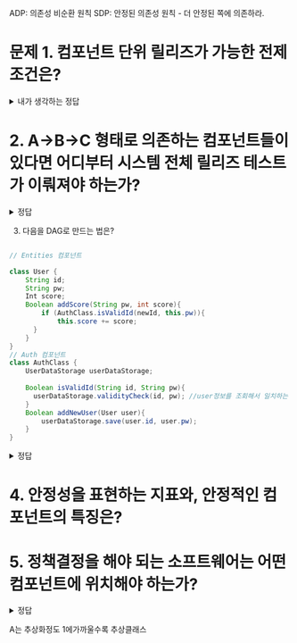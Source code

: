 ADP: 의존성 비순환 원칙
SDP: 안정된 의존성 원칙 - 더 안정된 쪽에 의존하라.


# 문제 1. 컴포넌트 단위 릴리즈가 가능한 전제조건은?


<details>
<summary> 내가 생각하는 정답 </summary>

- 릴리즈 단위로 배포해도 컴포넌트가 동작 가능하도록 컴포넌트 사이의 의존성 순환이 없어야 한다. 
  - 의존성 그래프가 DAG로 만들어져야 한다. (Directed Acyclic Graph, DAG)
- 매번 내 프로젝트에 의존하는 대상들이 릴리즈 적용을 해줘야 한다.   

</details>

# 2. A->B->C 형태로 의존하는 컴포넌트들이 있다면 어디부터 시스템 전체 릴리즈 테스트가 이뤄져야 하는가?

<details>
<summary> 정답 </summary>

C가 가장 작은 형태의 컴포넌트라는 것이기 때문에, C에 대한 테스트부터 이뤄져야 한다.

</details>

3. 다음을 DAG로 만드는 법은?

```java

// Entities 컴포넌트

class User {
    String id;
    String pw;
    Int score;
    Boolean addScore(String pw, int score){
        if (AuthClass.isValidId(newId, this.pw)){
            this.score += score;
      }
    }
}
// Auth 컴포넌트
class AuthClass {
    UserDataStorage userDataStorage;
    
    Boolean isValidId(String id, String pw){
      userDataStorage.validityCheck(id, pw); //user정보를 조회해서 일치하는 지 확인
    }
    Boolean addNewUser(User user){
        userDataStorage.save(user.id, user.pw);
    }
}


```

<details>
<summary> 정답 </summary>

User 클래스에서 AuthClass에 대한 의존성이 역전되게 만들어야 한다.

기존 문제점: 

- 현재 User 클래스에서 전화번호가 추가된다고 했을 때, 
- AuthClass 버전이 바뀔때 isValidId 인자로 전화번호도 받기로 했다면
  - Authclass의 isValidId에 전화번호를 추가하려면 User에 이미 전화번호가 있어야 하는데 (addNewUser로 user.telephone 을 더해야함)
  - User에서도 isValidId를 사용하고 있기 때문에 Authclass.isValid(id, pw, 전화번호) 로 변경해야 하는 문제.
  - 동시에 컴포넌트가 업데이트되지 않으면 한쪽에러나서 실행안되고 있음.

```java
class User {
    String id;
    String pw;
    Int score;
    AuthenticateService authenticateService;
    Boolean addScore(String pw, int score){
        if (authenticateService.isValidId(newId, this.pw)){
            this.score += score;
      }
    }
}

interface AuthenticateService {
    
    Boolean isValidId(String newId, String pw);
}

// Authentication 컴포넌트
class AuthClass implements Entities.AuthenticateService{
  UserDataStorage userDataStorage;
  Boolean isValidId(String newId, String pw){
      //~~
  }
  Boolean addNewUser(User user){
    userDataStorage.save(user.id, user.pw);
  }
}

```

이러고 user 생성자에다가 AuthClass를 넣어주면 되겠다.

만약 isValidId의 인자가 바뀐다고 하면, User쪽이 먼저 업데이트 해서 버전을 내놓으면, 해당 버전에 맞춰서 개발.

 

</details>


# 4. 안정성을 표현하는 지표와, 안정적인 컴포넌트의 특징은? 
# 5. 정책결정을 해야 되는 소프트웨어는 어떤 컴포넌트에 위치해야 하는가?

<details> 
<summary> 정답 </summary>

FAN-IN이 많을 수록 안정적인 컴포넌트이다. ( 잘 안 바뀔 것 )

FAN-OUT이 많을 수록 불안정한 컴포넌트이다 ( 잘 바뀔 것 )
 - 의존하는게 많다. 

FAN_OUT / (FAN_IN + FAN_OUT) 이 0에 가까울수록 안정적인 컴포넌트인것.

FAN_OUT이 적은 안정된 컴포넌트에 고수준 정책이 위치해야 하는데, 그럼 정책 바꾸기가 어렵다. 그러면 OCP를 통해서 유동적으로 바꿀 수 있게 하면 된다. (추상 클래스) 

불안정한 컴포넌트는 구체 컴포넌트여야 한다. (쉽게 변경이 가능한)

</details>

A는 추상화정도 1에가까울수록 추상클래스 
